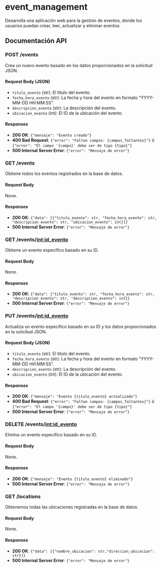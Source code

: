 # event_management
Desarrolla una aplicación web para la gestión de eventos, donde los usuarios puedan crear, leer, actualizar y eliminar eventos.

## Documentación API

### POST /events
Crea un nuevo evento basado en los datos proporcionados en la solicitud JSON.

#### Request Body (JSON)
- `titulo_evento` (str): El título del evento.
- `fecha_hora_evento` (str): La fecha y hora del evento en formato "YYYY-MM-DD HH:MM:SS".
- `descripcion_evento` (str): La descripción del evento.
- `ubicacion_evento` (int): El ID de la ubicación del evento.

#### Responses
- **200 OK**: `{"mensaje": "Evento creado"}`
- **400 Bad Request**: `{"error": "Faltan campos: {campos_faltantes}"}` ó `{"error": "El campo '{campo}' debe ser de tipo {tipo}"}`
- **500 Internal Server Error**: `{"error": "Mensaje de error"}`

### GET /events
Obtiene todos los eventos registrados en la base de datos.

#### Request Body
None.

#### Responses
- **200 OK**: `{"data": [{"titulo_evento": str, "fecha_hora_evento": str, "descripcion_evento": str, "ubicacion_evento": int}]}`
- **500 Internal Server Error**: `{"error": "Mensaje de error"}`

### GET /events/<int:id_evento>
Obtiene un evento específico basado en su ID.

#### Request Body
None.

#### Responses
- **200 OK**: `{"data": {"titulo_evento": str, "fecha_hora_evento": str, "descripcion_evento": str, "descripcion_evento": int}}`
- **500 Internal Server Error**: `{"error": "Mensaje de error"}`

### PUT /events/<int:id_evento>
Actualiza un evento específico basado en su ID y los datos proporcionados en la solicitud JSON.

#### Request Body (JSON)
- `titulo_evento` (str): El título del evento.
- `fecha_hora_evento` (str): La fecha y hora del evento en formato "YYYY-MM-DD HH:MM:SS".
- `descripcion_evento` (str): La descripción del evento.
- `ubicacion_evento` (int): El ID de la ubicación del evento.

#### Responses
- **200 OK**: `{"mensaje": "Evento {titulo_evento} actualizado"}`
- **400 Bad Request**: `{"error": "Faltan campos: {campos_faltantes}"}` ó `{"error": "El campo '{campo}' debe ser de tipo {tipo}"}`
- **500 Internal Server Error**: `{"error": "Mensaje de error"}`

### DELETE /events/<int:id_evento>
Elimina un evento específico basado en su ID.

#### Request Body
None.

#### Responses
- **200 OK**: `{"mensaje": "Evento {titulo_evento} eliminado"}`
- **500 Internal Server Error**: `{"error": "Mensaje de error"}`


### GET /locations
Obtenemos todas las ubicaciones registradas en la base de datos.

#### Request Body
None.

#### Responses
- **200 OK**: `{"data": [{"nombre_ubicacion": str,"direccion_ubicacion": str}]}`
- **500 Internal Server Error**: `{"error": "Mensaje de error"}`